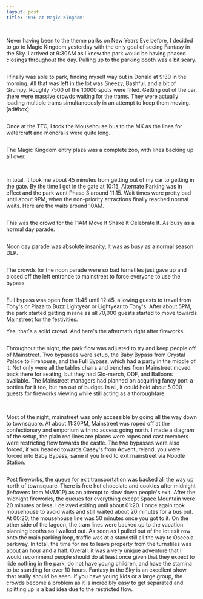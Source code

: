 ```yaml
---
layout: post
title: 'NYE at Magic Kingdom'

---
```


Never having been to the theme parks on New Years Eve before, I decided to go to Magic Kingdom yesterday with the only goal of seeing Fantasy in the Sky. I arrived at 9:30AM as I knew the park would be having phased closings throughout the day. Pulling up to the parking booth was a bit scary.

<img src="http://lh5.ggpht.com/_pv7eMQAeKgc/TR-BtpFfnVI/AAAAAAAAEj0/dW5RWSOEU_0/s512/IMG_20101231_092931.jpg" alt="" />

I finally was able to park, finding myself way out in Donald at 9:30 in the morning. All that was left in the lot was Sneezy, Bashful, and a bit of Grumpy. Roughly 7500 of the 10000 spots were filled. Getting out of the car, there were massive crowds waiting for the trams. They were actually loading multiple trams simultaneously in an attempt to keep them moving.<!--more-->[ad#box]

<img src="http://lh5.ggpht.com/_pv7eMQAeKgc/TR-CMo23LPI/AAAAAAAAEkk/i5SVgko8jdY/s512/IMG_20101231_094312.jpg" alt="" />

Once at the TTC, I took the Mousehouse bus to the MK as the lines for watercraft and monorails were quite long.

<img src="http://lh5.ggpht.com/_pv7eMQAeKgc/TR-CII8FjbI/AAAAAAAAEkg/jtj2zGstDxU/s720/IMG_20101231_095321.jpg" alt="" />

The Magic Kingdom entry plaza was a complete zoo, with lines backing up all over.

<img src="http://lh4.ggpht.com/_pv7eMQAeKgc/TR-CEiyK9SI/AAAAAAAAEkY/B78ZGWVjxEA/s512/IMG_20101231_100255.jpg" alt="" />
<img src="http://lh3.ggpht.com/_pv7eMQAeKgc/TR-B-aJKyGI/AAAAAAAAEkQ/0HMkMZEdw0E/s720/IMG_20101231_100426.jpg" alt="" />

In total, it took me about 45 minutes from getting out of my car to getting in the gate. By the time I got in the gate at 10:15, Alternate Parking was in effect and the park went Phase 3 around 11:15. Wait times were pretty bad until about 9PM, when the non-priority attractions finally reached normal waits. Here are the waits around 10AM.

<img src="http://lh3.ggpht.com/_pv7eMQAeKgc/TR-BpqOVvqI/AAAAAAAAEjw/ks_QquShksI/s720/IMG_20101231_104135.jpg" alt="" />

This was the crowd for the 11AM Move It Shake It Celebrate It. As busy as a normal day parade.

<img src="http://lh6.ggpht.com/_pv7eMQAeKgc/TR-B5lWkTKI/AAAAAAAAEkM/C1_b1VWaTQ4/s512/IMG_20101231_110119.jpg" alt="" />

Noon day parade was absolute insanity, it was as busy as a normal season DLP.

<img src="http://lh3.ggpht.com/_pv7eMQAeKgc/TR-BkQPWAaI/AAAAAAAAEjs/Nb-MYLOHFh4/s720/IMG_20101231_115643.jpg" alt="" />

The crowds for the noon parade were so bad turnstiles just gave up and closed off the left entrance to mainstreet to force everyone to use the bypass.

<img src="http://lh4.ggpht.com/_pv7eMQAeKgc/TR-BzD0YHhI/AAAAAAAAEkE/issJFAcRDZk/s720/IMG_20101231_121336.jpg" alt="" />

Full bypass was open from 11:45 until 12:45, allowing guests to travel from Tony's or Plaza to Buzz Lightyear or Lightyear to Tony's. After about 5PM, the park started getting insane as all 70,000 guests started to move towards Mainstreet for the festivities.
<img src="http://lh4.ggpht.com/_pv7eMQAeKgc/TR-Be2fJJeI/AAAAAAAAEjk/w4C7NJrMGJI/s720/IMG_20101231_181553.jpg" alt="" />

Yes, that's a solid crowd. And here's the aftermath right after fireworks:

<img src="http://lh5.ggpht.com/_pv7eMQAeKgc/TR-BIixrWJI/AAAAAAAAEjQ/v1WQBwOfAQk/s512/IMG_20110101_002256.jpg" alt="" />

Throughout the night, the park flow was adjusted to try and keep people off of Mainstreet. Two bypasses were setup, the Baby Bypass from Crystal Palace to Firehouse, and the Full Bypass, which had a party in the middle of it. Not only were all the tables chairs and benches from Mainstreet moved back there for seating, but they had Glo-merch, ODF, and Balloons available. The Mainstreet managers had planned on acquiring fancy port-a-potties for it too, but ran out of budget. In all, it could hold about 5,000 guests for fireworks viewing while still acting as a thoroughfare.

<img src="http://lh3.ggpht.com/_pv7eMQAeKgc/TR-Bax0Ie3I/AAAAAAAAEjg/EXBGMHAOjck/s720/IMG_20101231_201227.jpg" alt="" />
<img src="http://lh4.ggpht.com/_pv7eMQAeKgc/TR-BNN-85iI/AAAAAAAAEjU/D6cNB7GSNgk/s720/IMG_20101231_234200.jpg" alt="" />

Most of the night, mainstreet was only accessible by going all the way down to townsquare. At about 11:30PM, Mainstreet was roped off at the confectionary and emporium with no access going north. I made a diagram of the setup, the plain red lines are places were ropes and cast members were restricting flow towards the castle. The two bypasses were also forced, if you headed towards Casey's from Adventureland, you were forced into Baby Bypass, same if you tried to exit mainstreet via Noodle Station.

<img src="http://lh6.ggpht.com/_pv7eMQAeKgc/TR_kPWO9XhI/AAAAAAAAEkw/7ve_g1dnYAA/flow.png" alt="" />

Post fireworks, the queue for exit transportation was backed all the way up north of townsquare. There is free hot chocolate and cookies after midnight (leftovers from MVMCP) as an attempt to slow down people's exit. After the midnight fireworks, the queues for everything except Space Mountain were 20 minutes or less. I delayed exiting until about 01:20. I once again took mousehouse to avoid waits and still waited about 20 minutes for a bus out. At 00:20, the mousehouse line was 50 minutes once you got to it. On the other side of the lagoon, the tram lines were backed up to the vacation planning booths so I walked out. As soon as  I pulled out of the lot exit row onto the main parking loop, traffic was at a standstill all the way to Osceola parkway. In total, the time for me to leave property from the turnstiles was about an hour and a half. Overall, it was a very unique adventure that I would recommend people should do at least once given that they expect to ride nothing in the park, do not have young children, and have the stamina to be standing for over 10 hours. Fantasy in the Sky is an excellent show that really should be seen. If you have young kids or a large group, the crowds become a problem as it is incredibly easy to get separated and splitting up is a bad idea due to the restricted flow.
